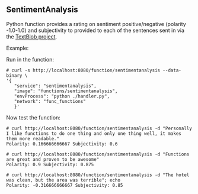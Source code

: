 ## SentimentAnalysis

Python function provides a rating on sentiment positive/negative (polarity -1.0-1.0) and subjectivity to provided to each of the sentences sent in via the [TextBlob project](http://textblob.readthedocs.io/en/dev/).

Example:

Run in the function:

```
# curl -s http://localhost:8080/function/sentimentanalysis --data-binary \
'{ 
   "service": "sentimentanalysis",
   "image": "functions/sentimentanalysis",
   "envProcess": "python ./handler.py",
   "network": "func_functions"
   }'
```

Now test the function:

```
# curl http://localhost:8080/function/sentimentanalysis -d "Personally I like functions to do one thing and only one thing well, it makes them more readable."
Polarity: 0.166666666667 Subjectivity: 0.6

# curl http://localhost:8080/function/sentimentanalysis -d "Functions are great and proven to be awesome"
Polarity: 0.9 Subjectivity: 0.875

# curl http://localhost:8080/function/sentimentanalysis -d "The hotel was clean, but the area was terrible"; echo
Polarity: -0.316666666667 Subjectivity: 0.85
```
